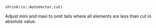```
shrink!(x::AutoVector,cut)
```

Adjust mini and maxi to omit tails where all elements are less than cut in absolute value.
